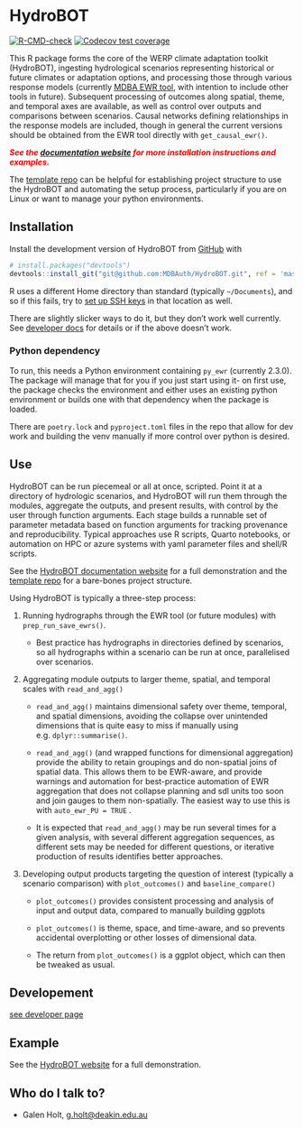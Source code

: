 
<!-- README.md is generated from README.Rmd. Please edit that file -->

# HydroBOT

<!-- badges: start -->

[![R-CMD-check](https://github.com/MDBAuth/HydroBOT/actions/workflows/R-CMD-check.yaml/badge.svg)](https://github.com/MDBAuth/HydroBOT/actions/workflows/R-CMD-check.yaml)
[![Codecov test
coverage](https://codecov.io/gh/MDBAuth/HydroBOT/graph/badge.svg)](https://app.codecov.io/gh/MDBAuth/HydroBOT)

<!-- badges: end -->

This R package forms the core of the WERP climate adaptation toolkit
(HydroBOT), ingesting hydrological scenarios representing historical or
future climates or adaptation options, and processing those through
various response models (currently [MDBA EWR
tool](https://github.com/MDBAuth/EWR_tool), with intention to include
other tools in future). Subsequent processing of outcomes along spatial,
theme, and temporal axes are available, as well as control over outputs
and comparisons between scenarios. Causal networks defining
relationships in the response models are included, though in general the
current versions should be obtained from the EWR tool directly with
`get_causal_ewr()`.

<div id="doc_site" style="color: red">

***See the [documentation
website](https://mdbauth.github.io/HydroBOT_website/) for more
installation instructions and examples.***

</div>

The [template repo](https://github.com/MDBAuth/toolkit_use) can be
helpful for establishing project structure to use the HydroBOT and
automating the setup process, particularly if you are on Linux or want
to manage your python environments.

## Installation

Install the development version of HydroBOT from
[GitHub](https://github.com/MDBAuth/HydroBOT) with

``` r
# install.packages("devtools")
devtools::install_git("git@github.com:MDBAuth/HydroBOT.git", ref = 'master', force = TRUE, upgrade = 'ask', git = 'external')
```

R uses a different Home directory than standard (typically
`~/Documents`), and so if this fails, try to [set up SSH
keys](https://docs.github.com/en/authentication/connecting-to-github-with-ssh/generating-a-new-ssh-key-and-adding-it-to-the-ssh-agent)
in that location as well.

There are slightly slicker ways to do it, but they don’t work well
currently. See [developer docs](developer.md) for details or if the
above doesn’t work.

### Python dependency

To run, this needs a Python environment containing `py_ewr` (currently
2.3.0). The package will manage that for you if you just start using it-
on first use, the package checks the environment and either uses an
existing python environment or builds one with that dependency when the
package is loaded.

There are `poetry.lock` and `pyproject.toml` files in the repo that
allow for dev work and building the venv manually if more control over
python is desired.

## Use

HydroBOT can be run piecemeal or all at once, scripted. Point it at a
directory of hydrologic scenarios, and HydroBOT will run them through
the modules, aggregate the outputs, and present results, with control by
the user through function arguments. Each stage builds a runnable set of
parameter metadata based on function arguments for tracking provenance
and reproducibility. Typical approaches use R scripts, Quarto notebooks,
or automation on HPC or azure systems with yaml parameter files and
shell/R scripts.

See the [HydroBOT documentation
website](https://mdbauth.github.io/HydroBOT_website/) for a full
demonstration and the [template
repo](https://github.com/MDBAuth/toolkit_use) for a bare-bones project
structure.

Using HydroBOT is typically a three-step process:

1.  Running hydrographs through the EWR tool (or future modules) with
    `prep_run_save_ewrs()`.

    - Best practice has hydrographs in directories defined by scenarios,
      so all hydrographs within a scenario can be run at once,
      parallelised over scenarios.

2.  Aggregating module outputs to larger theme, spatial, and temporal
    scales with `read_and_agg()`

    - `read_and_agg()` maintains dimensional safety over theme,
      temporal, and spatial dimensions, avoiding the collapse over
      unintended dimensions that is quite easy to miss if manually using
      e.g. `dplyr::summarise()`.

    - `read_and_agg()` (and wrapped functions for dimensional
      aggregation) provide the ability to retain groupings and do
      non-spatial joins of spatial data. This allows them to be
      EWR-aware, and provide warnings and automation for best-practice
      automation of EWR aggregation that does not collapse planning and
      sdl units too soon and join gauges to them non-spatially. The
      easiest way to use this is with `auto_ewr_PU = TRUE` .

    - It is expected that `read_and_agg()` may be run several times for
      a given analysis, with several different aggregation sequences, as
      different sets may be needed for different questions, or iterative
      production of results identifies better approaches.

3.  Developing output products targeting the question of interest
    (typically a scenario comparison) with `plot_outcomes()` and
    `baseline_compare()`

    - `plot_outcomes()` provides consistent processing and analysis of
      input and output data, compared to manually building ggplots

    - `plot_outcomes()` is theme, space, and time-aware, and so prevents
      accidental overplotting or other losses of dimensional data.

    - The return from `plot_outcomes()` is a ggplot object, which can
      then be tweaked as usual.

## Developement

[see developer page](developer.md)

## Example

See the [HydroBOT website](https://mdbauth.github.io/HydroBOT_website/)
for a full demonstration.

## Who do I talk to?

- Galen Holt, <g.holt@deakin.edu.au>
